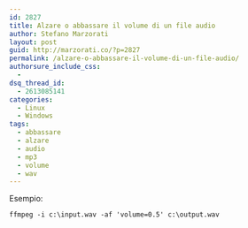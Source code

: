 ```yaml
---
id: 2827
title: Alzare o abbassare il volume di un file audio
author: Stefano Marzorati
layout: post
guid: http://marzorati.co/?p=2827
permalink: /alzare-o-abbassare-il-volume-di-un-file-audio/
authorsure_include_css:
  - 
dsq_thread_id:
  - 2613085141
categories:
  - Linux
  - Windows
tags:
  - abbassare
  - alzare
  - audio
  - mp3
  - volume
  - wav
---
```

Esempio:

`ffmpeg -i c:\input.wav -af 'volume=0.5' c:\output.wav`